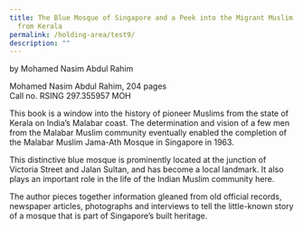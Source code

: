 ```yaml
---
title: The Blue Mosque of Singapore and a Peek into the Migrant Muslim Community
  from Kerala
permalink: /holding-area/test9/
description: ""
---
```

by Mohamed Nasim Abdul Rahim

Mohamed Nasim Abdul Rahim, 204 pages
<br>
Call no. RSING 297.355957 MOH

This book is a window into the history of pioneer Muslims from the state of Kerala on India’s Malabar coast. The determination and vision of a few men from the Malabar Muslim community eventually enabled the completion of the Malabar Muslim Jama-Ath Mosque in Singapore in 1963.

This distinctive blue mosque is prominently located at the junction of Victoria Street and Jalan Sultan, and has become a local landmark. It also plays an important role in the life of the Indian Muslim community here.

The author pieces together information gleaned from old official records, newspaper articles, photographs and interviews to tell the little-known story of a mosque that is part of Singapore’s built heritage.